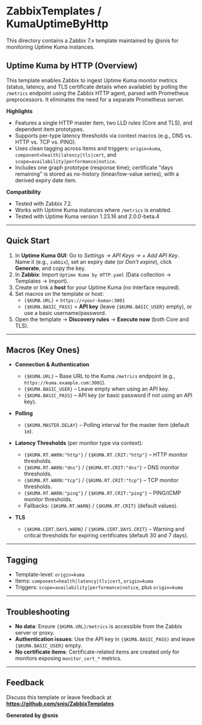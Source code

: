 # ZabbixTemplates / KumaUptimeByHttp

This directory contains a Zabbix 7.x template maintained by @snis for monitoring Uptime Kuma instances.

## Uptime Kuma by HTTP (Overview)

This template enables Zabbix to ingest Uptime Kuma monitor metrics (status, latency, and TLS certificate details when available) by polling the `/metrics` endpoint using the Zabbix HTTP agent, parsed with Prometheus preprocessors. It eliminates the need for a separate Prometheus server.

**Highlights**
- Features a single HTTP master item, two LLD rules (Core and TLS), and dependent item prototypes.
- Supports per-type latency thresholds via context macros (e.g., DNS vs. HTTP vs. TCP vs. PING).
- Uses clean tagging across items and triggers: `origin=kuma`, `component=health|latency|tls|cert`, and `scope=availability|performance|notice`.
- Includes one graph prototype (response time); certificate "days remaining" is stored as no-history (linear/low-value series), with a derived expiry date item.

**Compatibility**
- Tested with Zabbix 7.2.
- Works with Uptime Kuma instances where `/metrics` is enabled.
- Tested with Uptime Kuma version 1.23.16 and 2.0.0-beta.4


---

## Quick Start

1. In **Uptime Kuma GUI**: Go to *Settings → API Keys → + Add API Key*.  
   Name it (e.g., `zabbix`), set an expiry date (or *Don’t expire*), click **Generate**, and copy the key.
2. In **Zabbix**: Import `Uptime Kuma by HTTP.yaml` (Data collection → Templates → Import).
3. Create or link a **host** for your Uptime Kuma (no interface required).
4. Set macros on the template or host:
   - `{$KUMA.URL}` = `https://<your-kuma>:3001`
   - `{$KUMA.BASIC_PASS}` = **API key** (leave `{$KUMA.BASIC_USER}` empty), or use a basic username/password.
5. Open the template → **Discovery rules** → **Execute now** (both Core and TLS).

---

## Macros (Key Ones)

- **Connection & Authentication**
  - `{$KUMA.URL}` – Base URL to the Kuma `/metrics` endpoint (e.g., `https://kuma.example.com:3001`).
  - `{$KUMA.BASIC_USER}` – Leave empty when using an API key.
  - `{$KUMA.BASIC_PASS}` – API key (or basic password if not using an API key).

- **Polling**
  - `{$KUMA.MASTER.DELAY}` – Polling interval for the master item (default `1m`).

- **Latency Thresholds** (per monitor type via context):
  - `{$KUMA.RT.WARN:"http"}` / `{$KUMA.RT.CRIT:"http"}` – HTTP monitor thresholds.
  - `{$KUMA.RT.WARN:"dns"}` / `{$KUMA.RT.CRIT:"dns"}` – DNS monitor thresholds.
  - `{$KUMA.RT.WARN:"tcp"}` / `{$KUMA.RT.CRIT:"tcp"}` – TCP monitor thresholds.
  - `{$KUMA.RT.WARN:"ping"}` / `{$KUMA.RT.CRIT:"ping"}` – PING/ICMP monitor thresholds.
  - Fallbacks: `{$KUMA.RT.WARN}` / `{$KUMA.RT.CRIT}` (default values).

- **TLS**
  - `{$KUMA.CERT.DAYS.WARN}` / `{$KUMA.CERT.DAYS.CRIT}` – Warning and critical thresholds for expiring certificates (default 30 and 7 days).

---

## Tagging

- Template-level: `origin=kuma`
- Items: `component=health|latency|tls|cert`, `origin=kuma`
- Triggers: `scope=availability|performance|notice`, plus `origin=kuma`

---

## Troubleshooting

- **No data**: Ensure `{$KUMA.URL}/metrics` is accessible from the Zabbix server or proxy.
- **Authentication issues**: Use the API key in `{$KUMA.BASIC_PASS}` and leave `{$KUMA.BASIC_USER}` empty.
- **No certificate items**: Certificate-related items are created only for monitors exposing `monitor_cert_*` metrics.

---

## Feedback

Discuss this template or leave feedback at  
**https://github.com/snis/ZabbixTemplates**

**Generated by @snis**
